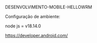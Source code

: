 DESENVOLVIMENTO-MOBILE-HELLOWRM

Configuração de ambiente:

node js = v18.14.0

https://developer.android.com/
